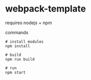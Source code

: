 # webpack-template

requires nodejs + npm

commands
```
# install modules
npm install

# build
npm run build

# run
npm start

```
